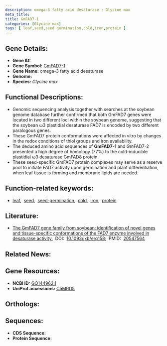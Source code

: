 ```yaml
---
description: omega-3 fatty acid desaturase ; Glycine max
meta_title:
title: GmFAD7-1
categories: [Glycine max]
tags: [ leaf,seed,seed germination,cold,iron,protein ]
---
```


## Gene Details:
- **Gene ID:** []()
- **Gene Symbol:** <u>GmFAD7-1</u>
- **Gene Name:** omega-3 fatty acid desaturase
- **Genome:** []()
- **Species:** *Glycine max*

## Functional Descriptions:
   - Genomic sequencing analysis together with searches at the soybean genome database further confirmed that both GmFAD7 genes were located in two different loci within the soybean genome, suggesting that the soybean ω3 plastidial desaturase FAD7 is encoded by two different paralogous genes.
   - These GmFAD7 protein conformations were affected in vitro by changes in the redox conditions of thiol groups and iron availability.
   - The deduced amino acid sequences of **GmFAD7-1** and GmFAD7-2 presented a high degree of homology (77%) to the cold-inducible plastidial ω3 desaturase GmFAD8 protein.
   - These seed-specific GmFAD7 protein complexes may serve as a reserve pool to initiate FAD7 activity upon germination and plant differentiation, when leaf tissue is forming and membrane lipids are needed.

## Function-related keywords:
   - [leaf](/tags/leaf/),&nbsp;&nbsp;[seed](/tags/seed/),&nbsp;&nbsp;[seed-germination](/tags/seed-germination/),&nbsp;&nbsp;[cold](/tags/cold/),&nbsp;&nbsp;[iron](/tags/iron/),&nbsp;&nbsp;[protein](/tags/protein/)

## Literature:
   - [The GmFAD7 gene family from soybean: identification of novel genes and tissue-specific conformations of the FAD7 enzyme involved in desaturase activity.](https://doi.org/10.1093/jxb/erq158)&nbsp;&nbsp;DOI:&nbsp;&nbsp;[10.1093/jxb/erq158](https://doi.org/10.1093/jxb/erq158);&nbsp;&nbsp;PMID:&nbsp;&nbsp;[20547564](https://pubmed.ncbi.nlm.nih.gov/20547564/)

## Related News:

## Gene Resources:
- **NCBI ID:**  [GQ144962.1](https://www.ncbi.nlm.nih.gov/gene/?term=GQ144962.1)
- **UniProt accessions:**  [C5MRD5](https://www.uniprot.org/uniprotkb/C5MRD5/entry)

## Orthologs:

## Sequences:
- **CDS Sequence:**
- **Protein Sequence:**
